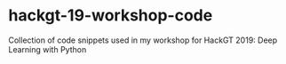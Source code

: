 # hackgt-19-workshop-code
Collection of code snippets used in my workshop for HackGT 2019: Deep Learning with Python
